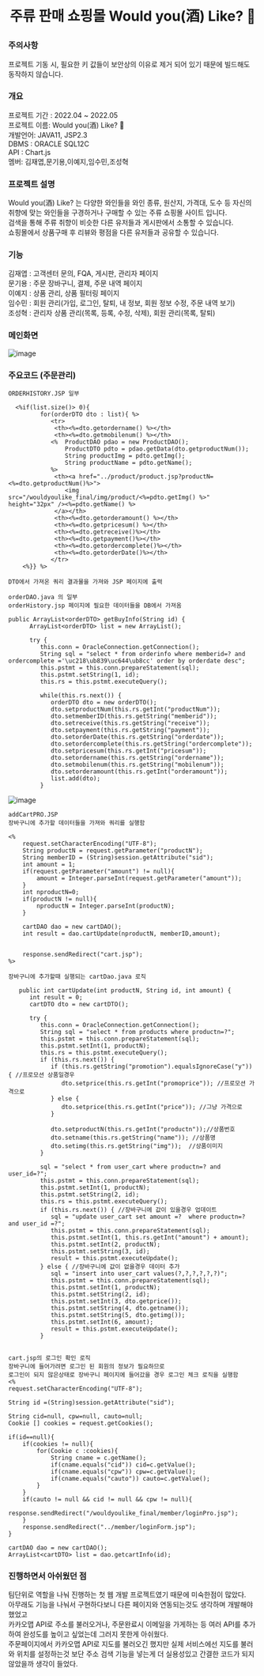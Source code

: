 <h1><p align="center"> 주류 판매 쇼핑몰 Would you(酒) Like? 🍷</p></h1>


### 주의사항 
프로젝트 기동 시, 필요한 키 값들이 보안상의 이유로 제거 되어 있기 때문에 빌드해도 동작하지 않습니다.

### 개요
프로젝트 기간 : 2022.04 ~ 2022.05<br>
프로젝트 이름: Would you(酒) Like? 🍷<br>
개발언어: JAVA11, JSP2.3<br>
DBMS : ORACLE SQL12C<br>
API : Chart.js<br>
멤버: 김재엽,문기용,이예지,임수민,조성혁<br>

### 프로젝트 설명
Would you(酒) Like? 는 다양한 와인들을 와인 종류, 원산지, 가격대, 도수 등 자신의 취향에 맞는 와인들을 구경하거나 구매할 수 있는 주류 쇼핑몰 사이트 입니다.<br>
검색을 통해 주류 취향이 비슷한 다른 유저들과 게시판에서 소통할 수 있습니다.<br>
쇼핑몰에서 상품구매 후 리뷰와 평점을 다른 유저들과 공유할 수 있습니다.

### 기능
김재엽 : 고객센터 문의, FQA, 게시판, 관리자 페이지<br>
문기용 : 주문 장바구니, 결제, 주문 내역 페이지<br>
이예지 : 상품 관리, 상품 필터링 페이지<br>
임수민 : 회원 관리(가입, 로그인, 탈퇴, 내 정보, 회원 정보 수정, 주문 내역 보기)<br>
조성혁 : 관리자 상품 관리(목록, 등록, 수정, 삭제), 회원 관리(목록, 탈퇴)

### 메인화면
![image](https://github.com/user-attachments/assets/6888c029-4bde-4a9e-b72c-47483b787647)


### 주요코드 (주문관리)


```
ORDERHISTORY.JSP 일부

  <%if(list.size()> 0){
	     for(orderDTO dto : list){ %>
	     	<tr>
	         <th><%=dto.getordername() %></th>
	         <th><%=dto.getmobilenum() %></th>
			<%	ProductDAO pdao = new ProductDAO();
				ProductDTO pdto = pdao.getData(dto.getproductNum());
				String productImg = pdto.getImg();
				String productName = pdto.getName();
			%>
	         <th><a href="../product/product.jsp?productN=<%=dto.getproductNum()%>">
	         	<img src="/wouldyoulike_final/img/product/<%=pdto.getImg() %>" height="32px" /><%=pdto.getName() %>
	         </a></th>
	         <th><%=dto.getorderamount() %></th>
	         <th><%=dto.getpricesum() %></th>
	         <th><%=dto.getreceive()%></th>
	         <th><%=dto.getpayment()%></th>
	         <th><%=dto.getordercomplete()%></th>
	         <th><%=dto.getorderDate()%></th>
	        </tr>
	<%}} %>

DTO에서 가져온 쿼리 결과물을 가져와 JSP 페이지에 출력
```
```
orderDAO.java 의 일부
orderHistory.jsp 페이지에 필요한 데이터들을 DB에서 가져옴

public ArrayList<orderDTO> getBuyInfo(String id) {
      ArrayList<orderDTO> list = new ArrayList();

      try {
         this.conn = OracleConnection.getConnection();
         String sql = "select * from orderinfo where memberid=? and ordercomplete ='\uc218\ub839\uc644\ub8cc' order by orderdate desc";
         this.pstmt = this.conn.prepareStatement(sql);
         this.pstmt.setString(1, id);
         this.rs = this.pstmt.executeQuery();

         while(this.rs.next()) {
            orderDTO dto = new orderDTO();
            dto.setproductNum(this.rs.getInt("productNum"));
            dto.setmemberID(this.rs.getString("memberid"));
            dto.setreceive(this.rs.getString("receive"));
            dto.setpayment(this.rs.getString("payment"));
            dto.setorderDate(this.rs.getString("orderdate"));
            dto.setordercomplete(this.rs.getString("ordercomplete"));
            dto.setpricesum(this.rs.getInt("pricesum"));
            dto.setordername(this.rs.getString("ordername"));
            dto.setmobilenum(this.rs.getString("mobilenum"));
            dto.setorderamount(this.rs.getInt("orderamount"));
            list.add(dto);
         }

```
![image](https://github.com/user-attachments/assets/b25358c0-0f7b-4088-a9e0-a19b22c993b2)


```
addCartPRO.JSP
장바구니에 추가할 데이터들을 가져와 쿼리를 실행함

<%
	request.setCharacterEncoding("UTF-8");
	String productN = request.getParameter("productN");
	String memberID = (String)session.getAttribute("sid");
	int amount = 1;
	if(request.getParameter("amount") != null){
		amount = Integer.parseInt(request.getParameter("amount"));
	}
	int nproductN=0;
	if(productN != null){
		nproductN = Integer.parseInt(productN);
	}

	cartDAO dao = new cartDAO();
	int result = dao.cartUpdate(nproductN, memberID,amount); 
	
	
	response.sendRedirect("cart.jsp");
%>

```

```
장바구니에 추가할때 실행되는 cartDao.java 로직

   public int cartUpdate(int productN, String id, int amount) {
      int result = 0;
      cartDTO dto = new cartDTO();

      try {
         this.conn = OracleConnection.getConnection();
         String sql = "select * from products where productn=?";
         this.pstmt = this.conn.prepareStatement(sql);
         this.pstmt.setInt(1, productN); 
         this.rs = this.pstmt.executeQuery();
         if (this.rs.next()) {
            if (this.rs.getString("promotion").equalsIgnoreCase("y")) { //프로모션 상품일경우
               dto.setprice(this.rs.getInt("promoprice")); //프로모션 가격으로
            } else {
               dto.setprice(this.rs.getInt("price")); //그냥 가격으로
            }

            dto.setproductN(this.rs.getInt("productn"));//상품번호
            dto.setname(this.rs.getString("name")); //상품명
            dto.setimg(this.rs.getString("img"));  //상품이미지
         }

         sql = "select * from user_cart where productn=? and user_id=?";
         this.pstmt = this.conn.prepareStatement(sql);
         this.pstmt.setInt(1, productN);
         this.pstmt.setString(2, id);
         this.rs = this.pstmt.executeQuery();
         if (this.rs.next()) { //장바구니에 값이 있을경우 업데이트
            sql = "update user_cart set amount =?  where productn=? and user_id =?";
            this.pstmt = this.conn.prepareStatement(sql);
            this.pstmt.setInt(1, this.rs.getInt("amount") + amount);
            this.pstmt.setInt(2, productN);
            this.pstmt.setString(3, id);
            result = this.pstmt.executeUpdate();
         } else { //장바구니에 값이 없을경우 데이터 추가
            sql = "insert into user_cart values(?,?,?,?,?,?)";
            this.pstmt = this.conn.prepareStatement(sql);
            this.pstmt.setInt(1, productN);
            this.pstmt.setString(2, id);
            this.pstmt.setInt(3, dto.getprice());
            this.pstmt.setString(4, dto.getname());
            this.pstmt.setString(5, dto.getimg());
            this.pstmt.setInt(6, amount);
            result = this.pstmt.executeUpdate();
         }
	 
```

```
cart.jsp의 로그인 확인 로직
장바구니에 들어가려면 로그인 된 회원의 정보가 필요하므로
로그인이 되지 않은상태로 장바구니 페이지에 들어갔을 경우 로그인 체크 로직을 실행함 
<%
request.setCharacterEncoding("UTF-8");

String id =(String)session.getAttribute("sid");

String cid=null, cpw=null, cauto=null;
Cookie [] cookies = request.getCookies();

if(id==null){
	if(cookies != null){
		for(Cookie c :cookies){
			String cname = c.getName();
			if(cname.equals("cid")) cid=c.getValue();
			if(cname.equals("cpw")) cpw=c.getValue();
			if(cname.equals("cauto")) cauto=c.getValue();
		}
	}
	if(cauto != null && cid != null && cpw != null){
		response.sendRedirect("/wouldyoulike_final/member/loginPro.jsp");
	}
	response.sendRedirect("../member/loginForm.jsp");
}

cartDAO dao = new cartDAO();
ArrayList<cartDTO> list = dao.getcartInfo(id);
```
 
### 진행하면서 아쉬웠던 점

팀단위로 역할을 나눠 진행하는 첫 웹 개발 프로젝트였기 때문에 미숙한점이 많았다.<br>
아무래도 기능을 나눠서 구현하다보니 다른 페이지와 연동되는것도 생각하며 개발해야 했었고<br>
카카오맵 API로 주소를 불러오거나, 주문완료시 이메일을 가게하는 등 여러 API를 추가하여 완성도를 높이고 싶었는데 그러지 못한게 아쉬웠다.<br>
주문페이지에서 카카오맵 API로 지도를 불러오긴 했지만 실제 서비스에선 지도를 불러와 위치를 설정하는것 보단 주소 검색 기능을 넣는게 더 실용성있고 간결한 코드가 되지 않았을까 생각이 들었다.<br>
 










